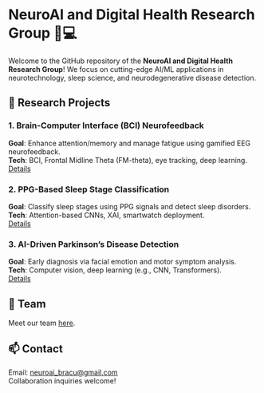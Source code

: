 # NeuroAI and Digital Health Research Group 🧠💻

Welcome to the GitHub repository of the **NeuroAI and Digital Health Research Group**! We focus on cutting-edge AI/ML applications in neurotechnology, sleep science, and neurodegenerative disease detection.

## 🚀 Research Projects

### 1. Brain-Computer Interface (BCI) Neurofeedback
**Goal**: Enhance attention/memory and manage fatigue using gamified EEG neurofeedback.  
**Tech**: BCI, Frontal Midline Theta (FM-theta), eye tracking, deep learning.  
[Details](/projects/BCI-Neurofeedback/README.md)

### 2. PPG-Based Sleep Stage Classification
**Goal**: Classify sleep stages using PPG signals and detect sleep disorders.  
**Tech**: Attention-based CNNs, XAI, smartwatch deployment.  
[Details](/projects/PPG-Sleep-Classification/README.md)

### 3. AI-Driven Parkinson’s Disease Detection
**Goal**: Early diagnosis via facial emotion and motor symptom analysis.  
**Tech**: Computer vision, deep learning (e.g., CNN, Transformers).  
[Details](/projects/PD-Early-Detection/README.md)

## 👥 Team
Meet our team [here](/team.md).

## 📫 Contact
Email: [neuroai_bracu@gmail.com](mailto:neuroai_bracu@gmail.com)  
Collaboration inquiries welcome!
